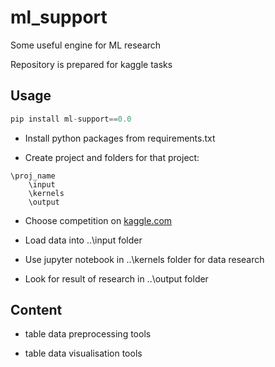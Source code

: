 # ml_support

Some useful engine for ML research

Repository is prepared for kaggle tasks

## Usage

```python
pip install ml-support==0.0
```

- Install python packages from requirements.txt

- Create project and folders for that project:

```
\proj_name
    \input
    \kernels
    \output
```

- Choose competition on [kaggle.com](https://www.kaggle.com/)

- Load data into ..\input folder

- Use jupyter notebook in ..\kernels folder for data research

- Look for result of research in ..\output folder

## Content

- table data preprocessing tools

- table data visualisation tools
